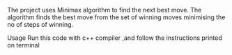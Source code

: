 The project uses Minimax algorithm to find the next best move.
The algorithm finds the best move from the set of winning moves minimising the no of steps of winning.

Usage
Run this code with c++ compiler ,and follow the instructions printed on terminal
